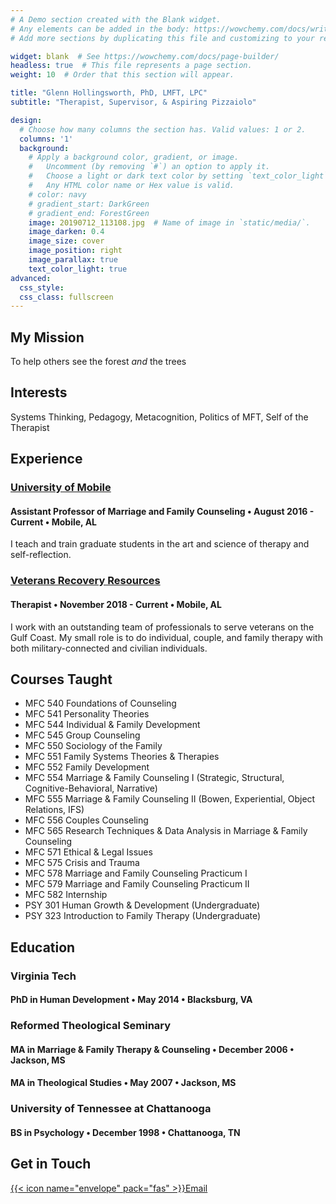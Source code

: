 ```yaml
---
# A Demo section created with the Blank widget.
# Any elements can be added in the body: https://wowchemy.com/docs/writing-markdown-latex/
# Add more sections by duplicating this file and customizing to your requirements.

widget: blank  # See https://wowchemy.com/docs/page-builder/
headless: true  # This file represents a page section.
weight: 10  # Order that this section will appear.

title: "Glenn Hollingsworth, PhD, LMFT, LPC"
subtitle: "Therapist, Supervisor, & Aspiring Pizzaiolo"

design:
  # Choose how many columns the section has. Valid values: 1 or 2.
  columns: '1'
  background:
    # Apply a background color, gradient, or image.
    #   Uncomment (by removing `#`) an option to apply it.
    #   Choose a light or dark text color by setting `text_color_light`.
    #   Any HTML color name or Hex value is valid.
    # color: navy
    # gradient_start: DarkGreen
    # gradient_end: ForestGreen
    image: 20190712_113108.jpg  # Name of image in `static/media/`.
    image_darken: 0.4
    image_size: cover
    image_position: right
    image_parallax: true
    text_color_light: true
advanced:
  css_style:
  css_class: fullscreen
---
```


## My Mission

To help others see the forest *and* the trees

## Interests

Systems Thinking, Pedagogy, Metacognition, Politics of MFT, Self of the Therapist

## Experience

### [University of Mobile](https://umobile.edu/academics/faculty-directory/)
#### Assistant Professor of Marriage and Family Counseling • August 2016 - Current • Mobile, AL 
I teach and train graduate students in the art and science of therapy and self-reflection. 

### [Veterans Recovery Resources](https://veteransrecoveryresources.org/team/our-clinical-team/)
#### Therapist • November 2018 - Current • Mobile, AL
I work with an outstanding team of professionals to serve veterans on the Gulf Coast. My small role is to do individual, couple, and family therapy with both military-connected and civilian individuals. 

## Courses Taught

- MFC 540 Foundations of Counseling 
- MFC 541 Personality Theories
- MFC 544 Individual & Family Development 
- MFC 545 Group Counseling
- MFC 550 Sociology of the Family
- MFC 551 Family Systems Theories & Therapies 
- MFC 552 Family Development
- MFC 554 Marriage & Family Counseling I (Strategic, Structural, Cognitive-Behavioral, Narrative)
- MFC 555 Marriage & Family Counseling II (Bowen, Experiential, Object Relations, IFS)
- MFC 556 Couples Counseling
- MFC 565 Research Techniques & Data Analysis in Marriage & Family Counseling
- MFC 571 Ethical & Legal Issues
- MFC 575 Crisis and Trauma
- MFC 578 Marriage and Family Counseling Practicum I
- MFC 579 Marriage and Family Counseling Practicum II 
- MFC 582 Internship
- PSY 301 Human Growth & Development (Undergraduate)
- PSY 323 Introduction to Family Therapy (Undergraduate)

## Education

### Virginia Tech
#### PhD in Human Development • May 2014 • Blacksburg, VA

### Reformed Theological Seminary
#### MA in Marriage & Family Therapy & Counseling • December 2006 • Jackson, MS
#### MA in Theological Studies • May 2007 • Jackson, MS

### University of Tennessee at Chattanooga
#### BS in Psychology • December 1998 • Chattanooga, TN

## Get in Touch

[{{< icon name="envelope" pack="fas" >}}Email](mailto:glenn@wghollingsworth.com)

<!-- [{{< icon name="twitter" pack="fab" >}}Twitter](https://twitter.com/wowchemy) -->

